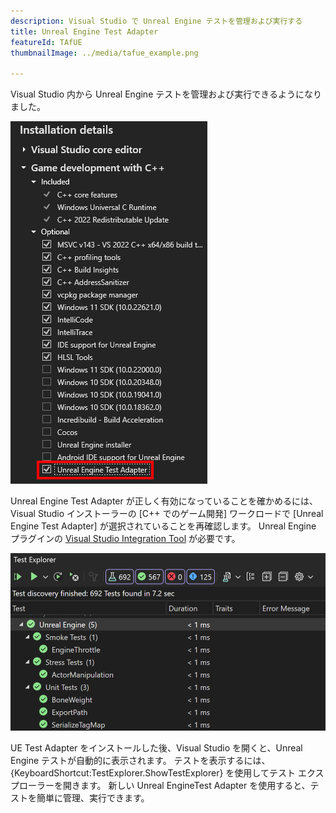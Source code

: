```yaml
---
description: Visual Studio で Unreal Engine テストを管理および実行する
title: Unreal Engine Test Adapter
featureId: TAfUE
thumbnailImage: ../media/tafue_example.png

---
```


Visual Studio 内から Unreal Engine テストを管理および実行できるようになりました。 

![UE Test Adapter コンポーネント](../media/tafue_component.png "UE Test Adapter コンポーネント")

Unreal Engine Test Adapter が正しく有効になっていることを確かめるには、Visual Studio インストーラーの [C++ でのゲーム開発] ワークロードで [Unreal Engine Test Adapter] が選択されていることを再確認します。 Unreal Engine プラグインの [Visual Studio Integration Tool](https://learn.microsoft.com/visualstudio/gamedev/unreal/get-started/vs-tools-unreal-install) が必要です。

![UE Test Adapter の例](../media/tafue_example.png "Build Insights の例")

UE Test Adapter をインストールした後、Visual Studio を開くと、Unreal Engine テストが自動的に表示されます。 テストを表示するには、{KeyboardShortcut:TestExplorer.ShowTestExplorer} を使用してテスト エクスプローラーを開きます。 新しい Unreal EngineTest Adapter を使用すると、テストを簡単に管理、実行できます。
